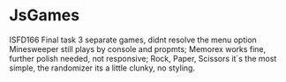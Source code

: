 # JsGames
ISFD166 Final task
3 separate games, didnt resolve the menu option
Minesweeper still plays by console and propmts; Memorex works fine, further polish needed, not responsive; Rock, Paper, Scissors it´s the most simple, the randomizer its a little clunky, no styling.
